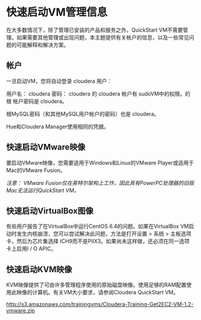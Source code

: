 # 快速启动VM管理信息

在大多数情况下，除了管理已安装的产品和服务之外，QuickStart VM不需要管理。如果需要其他管理或出现问题，本主题提供有关帐户的信息，以及一些常见问题的可能解释和解决方案。

##  帐户
一旦启动VM，您将自动登录 cloudera 用户：

用户名： cloudera
密码： cloudera
的 cloudera 帐户有 sudoVM中的权限。的根 帐户密码是 cloudera。

根MySQL密码（和其他MySQL用户帐户的密码）也是 cloudera。

Hue和Cloudera Manager使用相同的凭据。

## 快速启动VMware映像
要启动VMware映像，您需要适用于Windows和Linux的VMware Player或适用于Mac的VMware Fusion。

*注意： VMware Fusion仅在英特尔架构上工作，因此具有PowerPC处理器的旧版Mac无法运行QuickStart VM。*

## 快速启动VirtualBox图像
有些用户报告了在VirtualBox中运行CentOS 6.4的问题。如果在VirtualBox VM启动时发生内核崩溃，您可以尝试解决此问题，方法是打开设置 > 系统 > 主板选项卡，然后为芯片集选择 ICH9而不是PIIX3。如果尚未这样做，还必须在同一选项卡上启用I / O APIC。

## 快速启动KVM映像
KVM映像提供了可由许多管理程序使用的原始磁盘映像。使用足够的RAM配置使用此映像的计算机。有关VM大小要求，请参阅Cloudera QuickStart VM。


http://s3.amazonaws.com/trainingvms/Cloudera-Training-Get2EC2-VM-1.2-vmware.zip
